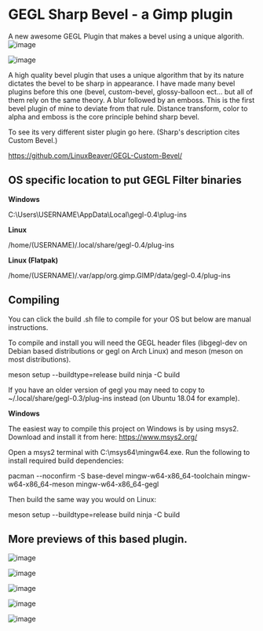 # GEGL Sharp Bevel - a Gimp plugin
A new awesome GEGL Plugin that makes a bevel using a unique algorith.
![image](https://github.com/LinuxBeaver/GEGL_sharp_bevel_gimp_plugin/assets/78667207/204c33a1-6070-490e-8aeb-1467467ac935)

![image](https://github.com/LinuxBeaver/GEGL_sharp_bevel_gimp_plugin/assets/78667207/31b24487-bebd-4f56-a051-0299d29aecb1)

A high quality bevel plugin that uses a unique algorithm that by its nature dictates
the bevel to be sharp in appearance. I have made many bevel plugins before this one
(bevel, custom-bevel, glossy-balloon ect... but all of them rely on the same theory. A blur
followed by an emboss. This is the first bevel plugin of mine to deviate from that rule.
Distance transform, color to alpha and emboss is the core principle behind sharp bevel.

To see its very different sister plugin go here. (Sharp's description cites Custom Bevel.)

https://github.com/LinuxBeaver/GEGL-Custom-Bevel/

## OS specific location to put GEGL Filter binaries 

**Windows**

C:\Users\USERNAME\AppData\Local\gegl-0.4\plug-ins
 
**Linux**

 /home/(USERNAME)/.local/share/gegl-0.4/plug-ins
 
**Linux (Flatpak)**

 /home/(USERNAME)/.var/app/org.gimp.GIMP/data/gegl-0.4/plug-ins


## Compiling

You can click the build .sh file to compile for your OS but below are manual instructions.

To compile and install you will need the GEGL header files (libgegl-dev on Debian based distributions or gegl on Arch Linux) and meson (meson on most distributions).

meson setup --buildtype=release build
ninja -C build


If you have an older version of gegl you may need to copy to ~/.local/share/gegl-0.3/plug-ins instead (on Ubuntu 18.04 for example).

**Windows**

The easiest way to compile this project on Windows is by using msys2. Download and install it from here: https://www.msys2.org/

Open a msys2 terminal with C:\msys64\mingw64.exe. Run the following to install required build dependencies:

pacman --noconfirm -S base-devel mingw-w64-x86_64-toolchain mingw-w64-x86_64-meson mingw-w64-x86_64-gegl

Then build the same way you would on Linux:

meson setup --buildtype=release build
ninja -C build

## More previews of this based plugin.

![image](https://github.com/LinuxBeaver/GEGL_sharp_bevel_gimp_plugin/assets/78667207/dc628f1f-18f7-42df-90d2-2f6c1f9f2ac2)

![image](https://github.com/LinuxBeaver/GEGL_sharp_bevel_gimp_plugin/assets/78667207/2095c24e-2f93-4d08-8931-49c8bc823884)

![image](https://github.com/LinuxBeaver/GEGL_sharp_bevel_gimp_plugin/assets/78667207/cb238a4c-f79f-49f9-a049-2d7a6ae7a9ee)

![image](https://github.com/LinuxBeaver/GEGL_sharp_bevel_gimp_plugin/assets/78667207/c058a372-d30d-4c44-bb17-982e40c33e0c)

![image](https://github.com/LinuxBeaver/GEGL_sharp_bevel_gimp_plugin/assets/78667207/361f7670-bdc5-415b-812b-8dfe97cc1e89)



